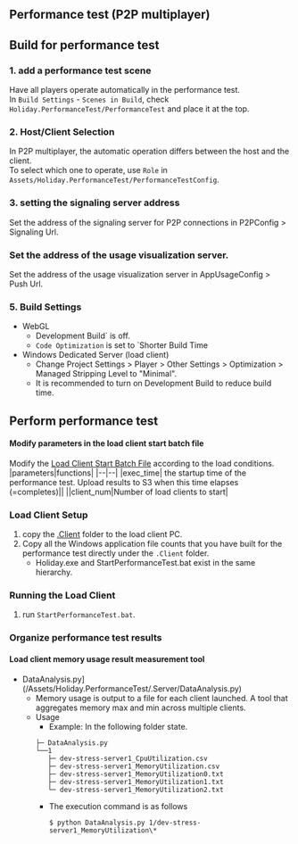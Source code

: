 ## Performance test (P2P multiplayer)
## Build for performance test
### 1. add a performance test scene
Have all players operate automatically in the performance test.  
In `Build Settings` - `Scenes in Build`, check `Holiday.PerformanceTest/PerformanceTest` and place it at the top.
### 2. Host/Client Selection
In P2P multiplayer, the automatic operation differs between the host and the client.  
To select which one to operate, use `Role` in `Assets/Holiday.PerformanceTest/PerformanceTestConfig`.
### 3. setting the signaling server address
Set the address of the signaling server for P2P connections in P2PConfig > Signaling Url.
### Set the address of the usage visualization server.
Set the address of the usage visualization server in AppUsageConfig > Push Url.
### 5. Build Settings
- WebGL
    - Development Build` is off.
    - `Code Optimization` is set to `Shorter Build Time
- Windows Dedicated Server (load client)
    - Change Project Settings > Player > Other Settings > Optimization > Managed Stripping Level to "Minimal".
    - It is recommended to turn on Development Build to reduce build time.

## Perform performance test
#### Modify parameters in the load client start batch file
Modify the [Load Client Start Batch File](Assets/Holiday.PerformanceTest/.Client/StartPerformanceTest.bat) according to the load conditions.
|parameters|functions|
|--|--|
|exec_time| the startup time of the performance test. Upload results to S3 when this time elapses (=completes)||
||client_num|Number of load clients to start|
### Load Client Setup
1. copy the [.Client](Assets/Holiday.PerformanceTest/.Client/) folder to the load client PC.
1. Copy all the Windows application file counts that you have built for the performance test directly under the `.Client` folder.
    - Holiday.exe and StartPerformanceTest.bat exist in the same hierarchy.
### Running the Load Client
1. run `StartPerformanceTest.bat`.
### Organize performance test results
#### Load client memory usage result measurement tool
- DataAnalysis.py](/Assets/Holiday.PerformanceTest/.Server/DataAnalysis.py)
    - Memory usage is output to a file for each client launched. A tool that aggregates memory max and min across multiple clients.
    - Usage
        - Example: In the following folder state.
      ````
      ├─ DataAnalysis.py
      └──1
         ├─ dev-stress-server1_CpuUtilization.csv
         ├─ dev-stress-server1_MemoryUtilization.csv
         ├─ dev-stress-server1_MemoryUtilization0.txt
         ├─ dev-stress-server1_MemoryUtilization1.txt
         └─ dev-stress-server1_MemoryUtilization2.txt
      ````
        - The execution command is as follows
          ```
          $ python DataAnalysis.py 1/dev-stress-server1_MemoryUtilization\*
          ```
